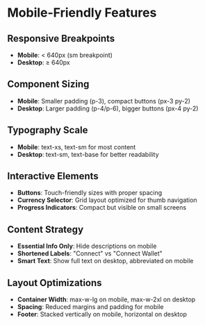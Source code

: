 # Mobile-Friendly Features

## Responsive Breakpoints
- **Mobile**: < 640px (sm breakpoint)
- **Desktop**: ≥ 640px

## Component Sizing
- **Mobile**: Smaller padding (p-3), compact buttons (px-3 py-2)
- **Desktop**: Larger padding (p-4/p-6), bigger buttons (px-4 py-2)

## Typography Scale
- **Mobile**: text-xs, text-sm for most content
- **Desktop**: text-sm, text-base for better readability

## Interactive Elements
- **Buttons**: Touch-friendly sizes with proper spacing
- **Currency Selector**: Grid layout optimized for thumb navigation
- **Progress Indicators**: Compact but visible on small screens

## Content Strategy
- **Essential Info Only**: Hide descriptions on mobile
- **Shortened Labels**: "Connect" vs "Connect Wallet"
- **Smart Text**: Show full text on desktop, abbreviated on mobile

## Layout Optimizations
- **Container Width**: max-w-lg on mobile, max-w-2xl on desktop
- **Spacing**: Reduced margins and padding for mobile
- **Footer**: Stacked vertically on mobile, horizontal on desktop
